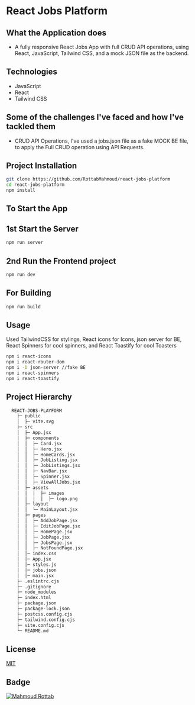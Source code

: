 # React Jobs Platform

## What the Application does

- A fully responsive React Jobs App with full CRUD API operations, using React, JavaScript, Tailwind CSS, and a mock JSON file as the backend.

## Technologies

- JavaScript
- React
- Tailwind CSS

## Some of the challenges I've faced and how I've tackled them

- CRUD API Operations, I've used a jobs.json file as a fake MOCK BE file, to apply the Full CRUD operation using API Requests.

## Project Installation

```bash
git clone https://github.com/RottabMahmoud/react-jobs-platform
cd react-jobs-platform
npm install
```

## To Start the App

## 1st Start the Server

```bash
npm run server
```

## 2nd Run the Frontend project

```bash
npm run dev
```

## For Building

```bash
npm run build
```

## Usage

Used TailwindCSS for stylings, React icons for Icons, json server for BE, React Spinners for cool spinners, and React Toastify for cool Toasters

```bash
npm i react-icons
npm i react-router-dom
npm i -D json-server //fake BE
npm i react-spinners
npm i react-toastify
```

## Project Hierarchy

```bash
  REACT-JOBS-PLAYFORM
    ├─ public
    │  ├─ vite.svg
    ├─ src
    │  ├─ App.jsx
    │  ├─ components
    │  │  ├─ Card.jsx
    │  │  ├─ Hero.jsx
    │  │  ├─ HomeCards.jsx
    │  │  ├─ JobListing.jsx
    │  │  ├─ JobListings.jsx
    │  │  ├─ NavBar.jsx
    │  │  ├─ Spinner.jsx
    │  │  ├─ ViewAllJobs.jsx
    │  ├─ assets
    │  │  │  ├─ images
    │  │  │  │  ├─ logo.png
    │  ├─ layout
    │  │  └─ MainLayout.jsx
    │  ├─ pages
    │  │  ├─ AddJobPage.jsx
    │  │  ├─ EditJobPage.jsx
    │  │  ├─ HomePage.jsx
    │  │  ├─ JobPage.jsx
    │  │  ├─ JobsPage.jsx
    │  │  ├─ NotFoundPage.jsx
    │  │─ index.css
    │  │─ App.jsx
    │  │─ styles.js
    │  │─ jobs.json
    │  │─ main.jsx
    ├─ .eslintrc.cjs
    ├─ .gitignore
    ├─ node_modules
    ├─ index.html
    ├─ package.json
    ├─ package-lock.json
    ├─ postcss.config.cjs
    ├─ tailwind.config.cjs
    ├─ vite.config.cjs
    └─ README.md
```

## License

[MIT](https://choosealicense.com/licenses/mit/)

## Badge

<a href="https://rottab.vercel.app"> <img src="https://img.shields.io/badge/Mahmoud%20Rottab-Porfolio" alt="Mahmoud Rottab" /> </a>
